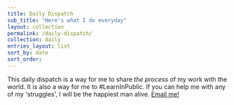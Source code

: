 ```yaml
---
title: Daily Dispatch
sub_title: "Here's what I do everyday"
layout: collection
permalink: /daily-dispatch/
collection: daily
entries_layout: list
sort_by: date
sort_order:
---
```

This daily dispatch is a way for me to share _the process_ of my work with the world. It is also a way for me to #LearnInPublic. If you can help me with any of my 'struggles', I will be the happiest man alive. [Email me!](mailto:parthswat@gmail.com)
